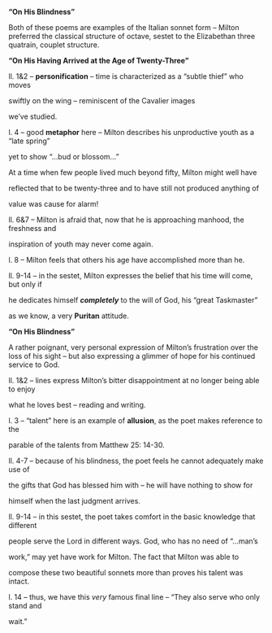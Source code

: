 **“On His Blindness”**

Both of these poems are examples of the Italian sonnet form – Milton preferred the <span class="underline">classical</span> structure of octave, sestet to the Elizabethan three quatrain, couplet structure.

**“On His Having Arrived at the Age of Twenty-Three”**

ll. 1&2 – **<span class="underline">personification</span>** – time is characterized as a “subtle thief” who moves

swiftly on the wing – reminiscent of the Cavalier images

we’ve studied.

l. 4 – good **<span class="underline">metaphor</span>** here – Milton describes his unproductive youth as a “late spring”

yet to show “…bud or blossom…”

At a time when few people lived much beyond fifty, Milton might well have

reflected that to be twenty-three and to have still not produced anything of

value was cause for alarm\!

ll. 6&7 – Milton is afraid that, now that he is approaching manhood, the freshness and

inspiration of youth may never come again.

l. 8 – Milton feels that others his age have accomplished more than he.

ll. 9-14 – in the sestet, Milton expresses the belief that his time will come, but only if

he dedicates himself ***completely*** to the will of God, his “great Taskmaster”

as we know, a very **Puritan** attitude.

**“On His Blindness”**

A rather poignant, very personal expression of Milton’s frustration over the loss of his sight – but also expressing a glimmer of hope for his continued service to God.

ll. 1&2 – lines express Milton’s bitter disappointment at no longer being able to enjoy

what he loves best – reading and writing.

l. 3 – “talent” here is an example of **<span class="underline">allusion</span>**, as the poet makes reference to the

parable of the talents from Matthew 25: 14-30.

ll. 4-7 – because of his blindness, the poet feels he cannot adequately make use of

the gifts that God has blessed him with – he will have nothing to show for

himself when the last judgment arrives.

ll. 9-14 – in this sestet, the poet takes comfort in the basic knowledge that different

people serve the Lord in different ways. God, who has no need of “…man’s

work,” may yet have work for Milton. The fact that Milton was able to

compose these two beautiful sonnets more than proves his talent was intact.

l. 14 – thus, we have this *<span class="underline">very</span>* famous final line – “They also serve who only stand and

wait.”
